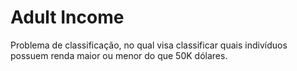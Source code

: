 # Adult Income
Problema de classificação, no qual visa classificar quais indivíduos possuem renda maior ou menor do que 50K dólares.
